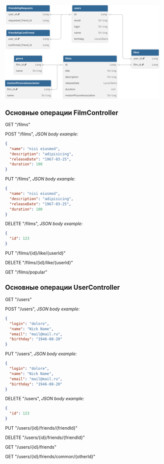 ![diagram](src/main/resources/diagram.svg)

## Основные операции FilmController ##
GET "/films"

POST "/films", *JSON body example:*
```json
{
  "name": "nisi eiusmod",
  "description": "adipisicing",
  "releaseDate": "1967-03-25",
  "duration": 100
}
```
PUT "/films", *JSON body example:*
```json
{
  "name": "nisi eiusmod",
  "description": "adipisicing",
  "releaseDate": "1967-03-25",
  "duration": 100
}
```
DELETE "/films", *JSON body example:*
```json
{
  "id": 123
}
```
PUT "/films/{id}/like/{userId}"

DELETE "/films/{id}/like/{userId}"

GET "/films/popular"
## Основные операции UserController ##
GET "/users"

POST "/users", *JSON body example:*
```json
{
  "login": "dolore",
  "name": "Nick Name",
  "email": "mail@mail.ru",
  "birthday": "1946-08-20"
}
```
PUT "/users", *JSON body example:*
```json
{
  "login": "dolore",
  "name": "Nick Name",
  "email": "mail@mail.ru",
  "birthday": "1946-08-20"
}
```
DELETE "/users", *JSON body example:*
```json
{
  "id": 123
}
```
PUT "/users/{id}/friends/{friendId}"

DELETE "/users/{id}/friends/{friendId}"

GET "/users/{id}/friends"

GET "/users/{id}/friends/common/{otherId}"
